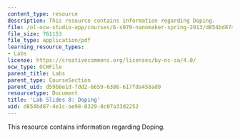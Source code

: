 ```yaml
---
content_type: resource
description: This resource contains information regarding Doping.
file: /ol-ocw-studio-app/courses/6-s079-nanomaker-spring-2013/d854bd874e1cae9883298c07a33d2252_MIT6_S079S13_lab_slides08.pdf
file_size: 761153
file_type: application/pdf
learning_resource_types:
- Labs
license: https://creativecommons.org/licenses/by-nc-sa/4.0/
ocw_type: OCWFile
parent_title: Labs
parent_type: CourseSection
parent_uid: d59b0e1d-7dd2-6659-6386-617fda458ad0
resourcetype: Document
title: 'Lab Slides 8: Doping'
uid: d854bd87-4e1c-ae98-8329-8c07a33d2252
---
```

This resource contains information regarding Doping.